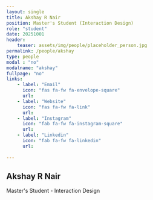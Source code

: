 ```yaml
---
layout: single
title: Akshay R Nair
position: Master's Student (Interaction Design)
role: "student"
date: 20251001
header:
    teaser: assets/img/people/placeholder_person.jpg
permalink: /people/akshay
type: people
modal : "no"
modalname: "akshay"
fullpage: "no"
links:
    - label: "Email"
      icon: "fas fa-fw fa-envelope-square"
      url: 
    - label: "Website"
      icon: "fas fa-fw fa-link"
      url: 
    - label: "Instagram"
      icon: "fab fa-fw fa-instagram-square"
      url: 
    - label: "Linkedin"
      icon: "fab fa-fw fa-linkedin"
      url: 
      
---
```


## Akshay R Nair
Master's Student - Interaction Design

